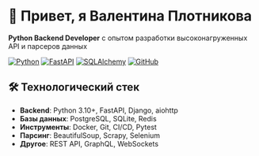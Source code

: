 # 👋 Привет, я Валентина Плотникова 
**Python Backend Developer** с опытом разработки высоконагруженных API и парсеров данных

[![Python](https://img.shields.io/badge/Python-3776AB?logo=python&logoColor=white)](https://python.org)
[![FastAPI](https://img.shields.io/badge/FastAPI-009688?logo=fastapi&logoColor=white)](https://fastapi.tiangolo.com)
[![SQLAlchemy](https://img.shields.io/badge/SQLAlchemy-red?logo=sqlalchemy&logoColor=white)](https://sqlalchemy.org)
[![GitHub](https://img.shields.io/github/followers/valyaplotnikova?label=Follow&style=social)](https://github.com/valyaplotnikova)

## 🛠 Технологический стек
- **Backend**: Python 3.10+, FastAPI, Django, aiohttp
- **Базы данных**: PostgreSQL, SQLite, Redis
- **Инструменты**: Docker, Git, CI/CD, Pytest
- **Парсинг**: BeautifulSoup, Scrapy, Selenium
- **Другое**: REST API, GraphQL, WebSockets

